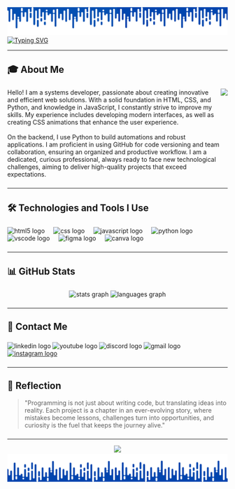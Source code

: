 <img src="https://github.com/LipeSoaress/LipeSoaress/blob/main/assets/github(26).gif" />

<div>
  <a href="https://git.io/typing-svg">
    <img src="https://readme-typing-svg.demolab.com?font=JetBrains+Mono&size=32&pause=1000&color=196dde&center=true&vCenter=true&width=435&lines=Hi%2C+I%27m+Felipe+Soares" alt="Typing SVG" />
  </a>
</div>

---

###

<h2 align="left">🎓 About Me</h2>

###

<img align="right" height="200" src="https://github.com/LipeSoaress/LipeSoaress/blob/main/assets/M%C3%ADdia.png" />

###

<p align="left">
Hello! I am a systems developer, passionate about creating innovative and efficient web solutions. With a solid foundation in HTML, CSS, and Python, and knowledge in JavaScript, I constantly strive to improve my skills. My experience includes developing modern interfaces, as well as creating CSS animations that enhance the user experience.<br><br>
On the backend, I use Python to build automations and robust applications. I am proficient in using GitHub for code versioning and team collaboration, ensuring an organized and productive workflow. I am a dedicated, curious professional, always ready to face new technological challenges, aiming to deliver high-quality projects that exceed expectations.
</p>

###

---

<h2 align="left">🛠️ Technologies and Tools I Use</h2>

###

<div align="left">
  <img src="https://cdn.jsdelivr.net/gh/devicons/devicon/icons/html5/html5-original.svg" height="40" alt="html5 logo" />
  <img width="12" />
  <img src="https://cdn.jsdelivr.net/gh/devicons/devicon/icons/css3/css3-original.svg" height="40" alt="css logo" />
  <img width="12" />
  <img src="https://cdn.jsdelivr.net/gh/devicons/devicon/icons/javascript/javascript-original.svg" height="40" alt="javascript logo" />
  <img width="12" />
  <img src="https://cdn.jsdelivr.net/gh/devicons/devicon/icons/python/python-original.svg" height="40" alt="python logo" />
  <img width="12" />
  <img src="https://cdn.jsdelivr.net/gh/devicons/devicon/icons/vscode/vscode-original.svg" height="40" alt="vscode logo" />
  <img width="12" />
  <img src="https://cdn.jsdelivr.net/gh/devicons/devicon/icons/figma/figma-original.svg" height="40" alt="figma logo" />
  <img width="12" />
  <img src="https://cdn.jsdelivr.net/gh/devicons/devicon/icons/canva/canva-original.svg" height="40" alt="canva logo" />
</div>

###

---

<h2 align="left">📊 GitHub Stats</h2>

###

<div align="center">
  <img src="https://github-readme-stats.vercel.app/api?username=LipeSoaress&hide_title=false&hide_rank=false&show_icons=true&include_all_commits=true&count_private=true&disable_animations=false&theme=dark&locale=en&hide_border=false&order=1" height="150" alt="stats graph" />
  <img src="https://github-readme-stats.vercel.app/api/top-langs?username=LipeSoaress&locale=en&hide_title=false&layout=compact&card_width=320&langs_count=5&theme=dark&hide_border=false&order=2" height="150" alt="languages graph" />
</div>

###

---

<h2 align="left">📱 Contact Me</h2>

###

<div align="left">
  <img src="https://raw.githubusercontent.com/maurodesouza/profile-readme-generator/master/src/assets/icons/social/linkedin/default.svg" width="52" height="40" alt="linkedin logo" />
  <img src="https://raw.githubusercontent.com/maurodesouza/profile-readme-generator/master/src/assets/icons/social/youtube/default.svg" width="52" height="40" alt="youtube logo" />
  <img src="https://raw.githubusercontent.com/maurodesouza/profile-readme-generator/master/src/assets/icons/social/discord/default.svg" width="52" height="40" alt="discord logo" />
  <img src="https://raw.githubusercontent.com/maurodesouza/profile-readme-generator/master/src/assets/icons/social/gmail/default.svg" width="52" height="40" alt="gmail logo" />
  <a href="https://www.instagram.com/fe.so4res/" target="_blank">
    <img src="https://raw.githubusercontent.com/maurodesouza/profile-readme-generator/master/src/assets/icons/social/instagram/default.svg" width="52" height="40" alt="instagram logo" />
  </a>
</div>

###

---

<h2 align="left">💭 Reflection</h2>

> "Programming is not just about writing code, but translating ideas into reality. Each project is a chapter in an ever-evolving story, where mistakes become lessons, challenges turn into opportunities, and curiosity is the fuel that keeps the journey alive."

###

---

<div align="center">
  <img src="https://github.com/LipeSoaress/LipeSoaress/blob/main/assets/github(25).gif" />
</div>

<img src="https://github.com/LipeSoaress/LipeSoaress/blob/main/assets/github(21).gif" />
